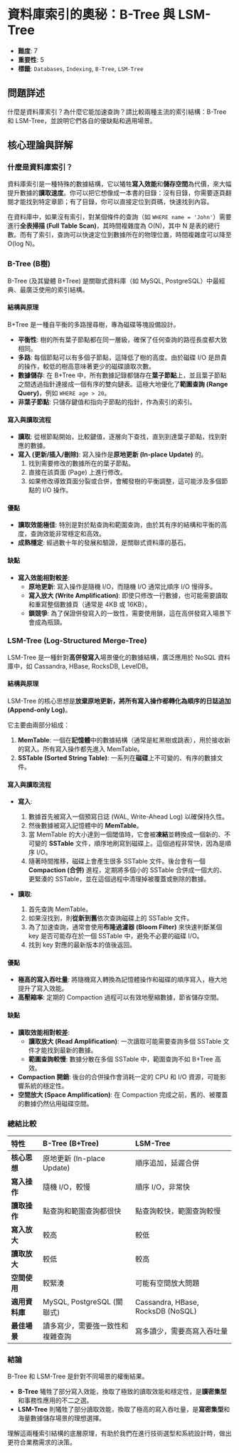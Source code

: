 # 資料庫索引的奧秘：B-Tree 與 LSM-Tree

- **難度**: 7
- **重要性**: 5
- **標籤**: `Databases`, `Indexing`, `B-Tree`, `LSM-Tree`

## 問題詳述

什麼是資料庫索引？為什麼它能加速查詢？請比較兩種主流的索引結構：B-Tree 和 LSM-Tree，並說明它們各自的優缺點和適用場景。

## 核心理論與詳解

### 什麼是資料庫索引？

資料庫索引是一種特殊的數據結構，它以犧牲**寫入效能**和**儲存空間**為代價，來大幅提升數據的**讀取速度**。你可以把它想像成一本書的目錄：沒有目錄，你需要逐頁翻閱才能找到特定章節；有了目錄，你可以直接定位到頁碼，快速找到內容。

在資料庫中，如果沒有索引，對某個條件的查詢（如 `WHERE name = 'John'`）需要進行**全表掃描 (Full Table Scan)**，其時間複雜度為 O(N)，其中 N 是表的總行數。而有了索引，查詢可以快速定位到數據所在的物理位置，時間複雜度可以降至 O(log N)。

### B-Tree (B樹)

B-Tree (及其變體 B+Tree) 是關聯式資料庫（如 MySQL, PostgreSQL）中最經典、最廣泛使用的索引結構。

#### 結構與原理

B+Tree 是一種自平衡的多路搜尋樹，專為磁碟等塊設備設計。

- **平衡性**: 樹的所有葉子節點都在同一層級，確保了任何查詢的路徑長度都大致相同。
- **多路**: 每個節點可以有多個子節點，這降低了樹的高度。由於磁碟 I/O 是昂貴的操作，較低的樹高意味著更少的磁碟讀取次數。
- **數據儲存**: 在 B+Tree 中，所有數據記錄都儲存在**葉子節點**上，並且葉子節點之間透過指針連接成一個有序的雙向鏈表。這極大地優化了**範圍查詢 (Range Query)**，例如 `WHERE age > 20`。
- **非葉子節點**: 只儲存鍵值和指向子節點的指針，作為索引的索引。

#### 寫入與讀取流程

- **讀取**: 從根節點開始，比較鍵值，逐層向下查找，直到到達葉子節點，找到對應的數據。
- **寫入 (更新/插入/刪除)**: 寫入操作是**原地更新 (In-place Update)** 的。
  1. 找到需要修改的數據所在的葉子節點。
  2. 直接在該頁面 (Page) 上進行修改。
  3. 如果修改導致頁面分裂或合併，會觸發樹的平衡調整，這可能涉及多個節點的 I/O 操作。

#### 優點

- **讀取效能極佳**: 特別是對於點查詢和範圍查詢，由於其有序的結構和平衡的高度，查詢效能非常穩定和高效。
- **成熟穩定**: 經過數十年的發展和驗證，是關聯式資料庫的基石。

#### 缺點

- **寫入效能相對較差**:
  - **原地更新**: 寫入操作是隨機 I/O，而隨機 I/O 通常比順序 I/O 慢得多。
  - **寫入放大 (Write Amplification)**: 即使只修改一行數據，也可能需要讀取和重寫整個數據頁（通常是 4KB 或 16KB）。
  - **鎖競爭**: 為了保證併發寫入的一致性，需要使用鎖，這在高併發寫入場景下會成為瓶頸。

### LSM-Tree (Log-Structured Merge-Tree)

LSM-Tree 是一種針對**高併發寫入**場景優化的數據結構，廣泛應用於 NoSQL 資料庫中，如 Cassandra, HBase, RocksDB, LevelDB。

#### 結構與原理

LSM-Tree 的核心思想是**放棄原地更新，將所有寫入操作都轉化為順序的日誌追加 (Append-only Log)**。

它主要由兩部分組成：

1. **MemTable**: 一個在**記憶體**中的數據結構（通常是紅黑樹或跳表），用於接收新的寫入。所有寫入操作都先進入 MemTable。
2. **SSTable (Sorted String Table)**: 一系列在**磁碟**上不可變的、有序的數據文件。

#### 寫入與讀取流程

- **寫入**:
  1. 數據首先被寫入一個預寫日誌 (WAL, Write-Ahead Log) 以確保持久性。
  2. 然後數據被寫入記憶體中的 **MemTable**。
  3. 當 MemTable 的大小達到一個閾值時，它會被**凍結**並轉換成一個新的、不可變的 **SSTable** 文件，順序地刷寫到磁碟上。這個過程非常快，因為是順序 I/O。
  4. 隨著時間推移，磁碟上會產生很多 SSTable 文件。後台會有一個 **Compaction (合併)** 進程，定期將多個小的 SSTable 合併成一個大的、更緊湊的 SSTable，並在這個過程中清理掉被覆蓋或刪除的數據。

- **讀取**:
  1. 首先查詢 MemTable。
  2. 如果沒找到，則**從新到舊**依次查詢磁碟上的 SSTable 文件。
  3. 為了加速查詢，通常會使用**布隆過濾器 (Bloom Filter)** 來快速判斷某個 key 是否可能存在於一個 SSTable 中，避免不必要的磁碟 I/O。
  4. 找到 key 對應的最新版本的值後返回。

#### 優點

- **極高的寫入吞吐量**: 將隨機寫入轉換為記憶體操作和磁碟的順序寫入，極大地提升了寫入效能。
- **高壓縮率**: 定期的 Compaction 過程可以有效地壓縮數據，節省儲存空間。

#### 缺點

- **讀取效能相對較差**:
  - **讀取放大 (Read Amplification)**: 一次讀取可能需要查詢多個 SSTable 文件才能找到最新的數據。
  - **範圍查詢較慢**: 數據分散在多個 SSTable 中，範圍查詢不如 B+Tree 高效。
- **Compaction 開銷**: 後台的合併操作會消耗一定的 CPU 和 I/O 資源，可能影響系統的穩定性。
- **空間放大 (Space Amplification)**: 在 Compaction 完成之前，舊的、被覆蓋的數據仍然佔用磁碟空間。

### 總結比較

| 特性 | B-Tree (B+Tree) | LSM-Tree |
| :--- | :--- | :--- |
| **核心思想** | 原地更新 (In-place Update) | 順序追加，延遲合併 |
| **寫入操作** | 隨機 I/O，較慢 | 順序 I/O，非常快 |
| **讀取操作** | 點查詢和範圍查詢都很快 | 點查詢較快，範圍查詢較慢 |
| **寫入放大** | 較高 | 較低 |
| **讀取放大** | 較低 | 較高 |
| **空間使用** | 較緊湊 | 可能有空間放大問題 |
| **適用資料庫** | MySQL, PostgreSQL (關聯式) | Cassandra, HBase, RocksDB (NoSQL) |
| **最佳場景** | 讀多寫少，需要強一致性和複雜查詢 | 寫多讀少，需要高寫入吞吐量 |

### 結論

B-Tree 和 LSM-Tree 是針對不同場景的權衡結果。

- **B-Tree** 犧牲了部分寫入效能，換取了極致的讀取效能和穩定性，是**讀密集型**和事務性應用的不二之選。
- **LSM-Tree** 則犧牲了部分讀取效能，換取了極高的寫入吞吐量，是**寫密集型**和海量數據儲存場景的理想選擇。

理解這兩種索引結構的底層原理，有助於我們在進行技術選型和系統設計時，做出更符合業務需求的決策。